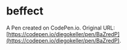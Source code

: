 # beffect

A Pen created on CodePen.io. Original URL: [https://codepen.io/diegokeller/pen/BaZredP](https://codepen.io/diegokeller/pen/BaZredP).


